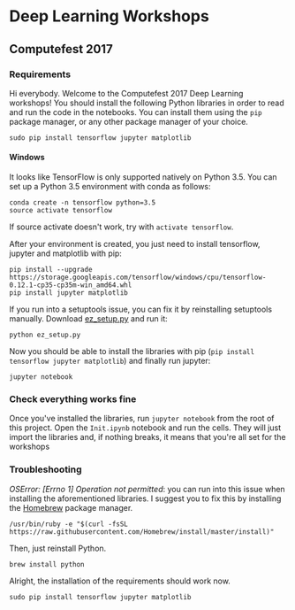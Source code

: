 # Deep Learning Workshops
## Computefest 2017

### Requirements

Hi everybody. Welcome to the Computefest 2017 Deep Learning workshops!
You should install the following Python libraries in order to read and run
the code in the notebooks. You can install them using the `pip` package manager,
or any other package manager of your choice.

```
sudo pip install tensorflow jupyter matplotlib
```

#### Windows

It looks like TensorFlow is only supported natively on Python 3.5.
You can set up a Python 3.5 environment with conda as follows:

```
conda create -n tensorflow python=3.5
source activate tensorflow
```

If source activate doesn't work, try with `activate tensorflow`.

After your environment is created, you just need to install tensorflow, jupyter and matplotlib with pip:

```
pip install --upgrade https://storage.googleapis.com/tensorflow/windows/cpu/tensorflow-0.12.1-cp35-cp35m-win_amd64.whl
pip install jupyter matplotlib
```

If you run into a setuptools issue, you can fix it by reinstalling setuptools manually. Download [ez_setup.py](https://bootstrap.pypa.io/ez_setup.py) and run it:

```
python ez_setup.py
```

Now you should be able to install the libraries with pip (`pip install tensorflow jupyter matplotlib`) and finally run jupyter:

```
jupyter notebook
```

### Check everything works fine

Once you've installed the libraries, run `jupyter notebook` from the root of
this project. Open the `Init.ipynb` notebook and run the cells. They will just
import the libraries and, if nothing breaks, it means that you're all set for
the workshops

### Troubleshooting

*OSError: [Errno 1] Operation not permitted*: you can run into this issue
when installing the aforementioned libraries. I suggest you to fix this by
installing the [Homebrew](http://brew.sh/index_it.html) package manager.

```
/usr/bin/ruby -e "$(curl -fsSL https://raw.githubusercontent.com/Homebrew/install/master/install)"
```

Then, just reinstall Python.

```
brew install python
```

Alright, the installation of the requirements should work now.

```
sudo pip install tensorflow jupyter matplotlib
```
